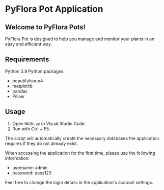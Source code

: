 # PyFlora Pot Application


## Welcome to PyFlora Pots!

PyFlora Pot is designed to help you manage and monitor your plants in an easy and efficient way.

## Requirements
Python 3.9
Python packages:
* beautifulsoup4
* matplotlib
* pandas
* Pillow

## Usage
1. Open `MAIN.py` in Visual Studio Code.
2. Run with Ctrl + F5.

The script will automatically create the necessary databases the application requires if they do not already exist.

When accessing the application for the first time, please use the following information:
* username: admin
* password: pass123

Feel free to change the login details in the application's account settings.
